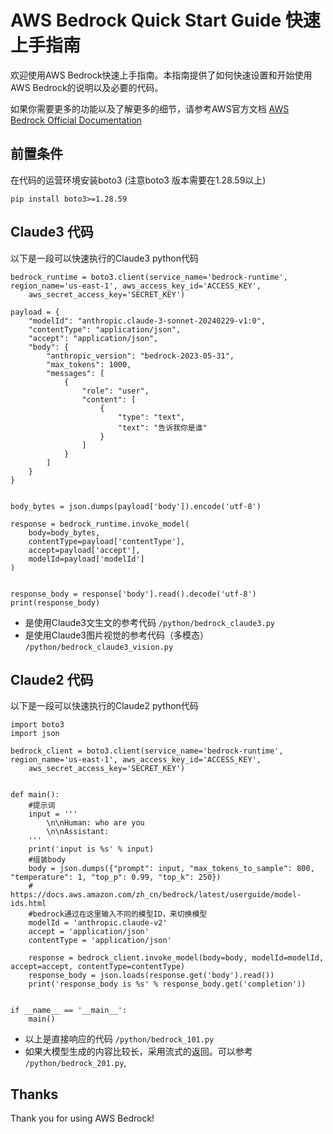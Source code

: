 # AWS Bedrock Quick Start Guide 快速上手指南
欢迎使用AWS Bedrock快速上手指南。本指南提供了如何快速设置和开始使用AWS Bedrock的说明以及必要的代码。

如果你需要更多的功能以及了解更多的细节，请参考AWS官方文档
[AWS Bedrock Official Documentation](https://docs.aws.amazon.com/bedrock/latest/userguide/what-is-bedrock.html)

## 前置条件
在代码的运营环境安装boto3 (注意boto3 版本需要在1.28.59以上)
```
pip install boto3>=1.28.59
```
## Claude3 代码 
以下是一段可以快速执行的Claude3 python代码
```
bedrock_runtime = boto3.client(service_name='bedrock-runtime', region_name='us-east-1', aws_access_key_id='ACCESS_KEY',
    aws_secret_access_key='SECRET_KEY')
    
payload = {
    "modelId": "anthropic.claude-3-sonnet-20240229-v1:0",
    "contentType": "application/json",
    "accept": "application/json",
    "body": {
        "anthropic_version": "bedrock-2023-05-31",
        "max_tokens": 1000,
        "messages": [
            {
                "role": "user",
                "content": [
                    {
                        "type": "text",
                        "text": "告诉我你是谁"
                    }
                ]
            }
        ]
    }
}


body_bytes = json.dumps(payload['body']).encode('utf-8')

response = bedrock_runtime.invoke_model(
    body=body_bytes,
    contentType=payload['contentType'],
    accept=payload['accept'],
    modelId=payload['modelId']
)


response_body = response['body'].read().decode('utf-8')
print(response_body)

```
* 是使用Claude3文生文的参考代码 `/python/bedrock_claude3.py`
* 是使用Claude3图片视觉的参考代码（多模态）  `/python/bedrock_claude3_vision.py`


## Claude2 代码 
以下是一段可以快速执行的Claude2 python代码

```
import boto3
import json

bedrock_client = boto3.client(service_name='bedrock-runtime', region_name='us-east-1', aws_access_key_id='ACCESS_KEY',
    aws_secret_access_key='SECRET_KEY')


def main():
    #提示词
    input = '''
        \n\nHuman: who are you
        \n\nAssistant:
    '''
    print('input is %s' % input)
    #组装body
    body = json.dumps({"prompt": input, "max_tokens_to_sample": 800, "temperature": 1, "top_p": 0.99, "top_k": 250})
    # https://docs.aws.amazon.com/zh_cn/bedrock/latest/userguide/model-ids.html
    #bedrock通过在这里输入不同的模型ID，来切换模型
    modelId = 'anthropic.claude-v2'
    accept = 'application/json'
    contentType = 'application/json'

    response = bedrock_client.invoke_model(body=body, modelId=modelId, accept=accept, contentType=contentType)
    response_body = json.loads(response.get('body').read())
    print('response_body is %s' % response_body.get('completion'))


if __name__ == '__main__':
    main()
```

* 以上是直接响应的代码 `/python/bedrock_101.py`
* 如果大模型生成的内容比较长，采用流式的返回。可以参考 `/python/bedrock_201.py`, 


## Thanks
Thank you for using AWS Bedrock!
